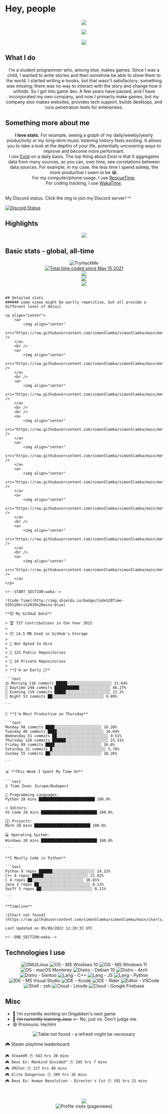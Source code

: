 <p align="left">
	<a>
		<h1>Hey, people</h1>
		<!--<img src="https://github.com/simonSlamka/simonSlamka/blob/834880a865bb9b629ecbd092282f6ec3f9afb45d/v.gif" width="40px">-->
	</a>
</p>

<p align="center">
	<a>
		<img
			src="https://user-images.githubusercontent.com/51794014/126156784-01d29993-1b3b-44ba-93f1-b28e56e9ac73.jpg" />
	</a>
</p>

<p align="center">
	<a>
		<img src="https://raw.githubusercontent.com/simonSlamka/simonSlamka/main/metrics.classic.svg" />
	</a>
	<br />
	<!-- <a>
       <img align="center" src="https://raw.githubusercontent.com/simonSlamka/simonSlamka/main/metrics.plugin.languages.details.svg"/>
    </a>
    <br/> -->
	<!--  <a>
        <img src="https://raw.githubusercontent.com/simonSlamka/simonSlamka/main/metrics.plugin.support.svg"/>
    </a> -->
	<br />
	<a>
		<img src="https://raw.githubusercontent.com/simonSlamka/simonSlamka/main/metrics.plugin.people.svg" />
	</a>
</p>

## What I do

<p align="center">
	I'm a student programmer who, among else, makes games. Since I was a child, I wanted to write stories and then
	somehow
	be able to show them to the world. I started writing e-books, but that wasn't satisfactory; something was missing:
	there was no way to interact with the story and change how it unfolds. So I got into game dev. A few years have
	passed, and I have incorporated my own company, and now I primarily make games, but my company also makes websites,
	provides tech support, builds desktops, and runs penetration tests for enterprises.
</p>

## Something more about me

<p align="center">
	<b>I love stats.</b> For example, seeing a graph of my daily/weekly/yearly productivity or my long-term music
	listening history feels exciting. It allows you to take a look at the depths of your life, potentially uncovering
	ways
	to improve and become more performant.
	<br />I use <a href="exist.io">Exist</a> on a daily basis. The top thing about <i>Exist</i> is that it aggregates
	data
	from many sources, so you can, over time, see correlations between data sources. For example, in my case, the less
	time I spend asleep, the more productive I seem to be 😂.
	<br />For my computer/phone usage, I use <a href="rescuetime.com">RescueTime</a>.
	<br />For coding tracking, I use <a href="wakatime.com/simonSlamka">WakaTime</a>.
	<br />
	<br />
	<p>My Discord status. Click the img to join my Discord server! ^^</p>
	<a href="https://simtoon.tech/discord" target="_blank"><img
			src="https://lanyard.cnrad.dev/api/849766024382906399?animated:true&idleMessage=Sleeping,%20resting,%20or%20offline."
			alt="Discord Status"></a>
</p>

## Highlights
<p align="center">
	<a>
		<img align="center"
			src="https://raw.githubusercontent.com/simonSlamka/simonSlamka/main/metrics.plugin.achievements.svg" />
	</a>
</p>

## Basic stats - global, all-time

<p align="center">
	<img src="https://tryhackme-badges.s3.amazonaws.com/TheKentuckian.png" alt="TryHackMe">
	</br>
	<a href="https://wakatime.com/@70f280d9-2d73-42e5-894d-a0d0f2acbd75"><img
			src="https://wakatime.com/badge/user/70f280d9-2d73-42e5-894d-a0d0f2acbd75.svg"
			alt="Total time coded since May 15 2021" /></a></br>
	<a>
		<img align="center" src="https://github.com/simonSlamka/simonSlamka/blob/output/generated/overview.svg" />
	</a>
	</br>
	<a href="https://wakatime.com/@simonSlamka">
		<img align="center" src="https://github.com/simonSlamka/simonSlamka/blob/output/generated/languages.svg" />
	</a>
	<br />
	<a>
		<img align="center"
			src="http://github-readme-streak-stats.herokuapp.com?user=simonSlamka&theme=tokyonight_duo&hide_border=true" />
	</a>
	<br />
	<br />

	## Detailed stats
	###### some views might be partly repetitive, but all provide a different level of detail

	<p align="center">
		<a>
			<img align="center"
				src="https://raw.githubusercontent.com/simonSlamka/simonSlamka/main/metrics.plugin.wakatime.svg" />
		</a>
		<br />
		<a>
			<img align="center"
				src="https://raw.githubusercontent.com/simonSlamka/simonSlamka/main/metrics.plugin.projects.svg" />
		</a>
		<br />
		<a>
			<img align="center"
				src="https://raw.githubusercontent.com/simonSlamka/simonSlamka/main/metrics.plugin.habits.svg" />
		</a>
		<br />
		<br />
		<a>
			<img align="center"
				src="https://raw.githubusercontent.com/simonSlamka/simonSlamka/main/metrics.plugin.followup.svg" />
		</a>
		<a>
			<img align="center"
				src="https://raw.githubusercontent.com/simonSlamka/simonSlamka/main/metrics.plugin.followup.user.svg" />
		</a>
		<a>
			<img align="center"
				src="https://raw.githubusercontent.com/simonSlamka/simonSlamka/main/metrics.plugin.isocalendar.fullyear.svg" />
		</a>
		<a>
			<img align="center"
				src="https://raw.githubusercontent.com/simonSlamka/simonSlamka/main/metrics.plugin.activity.svg" />
		</a>
		<br />
		<a>
			<img align="center"
				src="https://raw.githubusercontent.com/simonSlamka/simonSlamka/main/metrics.plugin.stars.svg" />
		</a>
		<br />
		<a>
			<img align="center"
				src="https://raw.githubusercontent.com/simonSlamka/simonSlamka/main/metrics.plugin.gists.svg" />
		</a>
	</p>

	<!--START_SECTION:waka-->

	![Code Time](http://img.shields.io/badge/Code%20Time-535%20hrs%2039%20mins-blue)

	**🐱 My GitHub Data**

	> 🏆 727 Contributions in the Year 2022
	>
	> 📦 14.5 MB Used in GitHub's Storage
	>
	> 🚫 Not Opted to Hire
	>
	> 📜 121 Public Repositories
	>
	> 🔑 24 Private Repositories
	>
	> **I'm an Early 🐤**

	```text
	🌞 Morning 116 commits █████░░░░░░░░░░░░░░░░░░░░ 21.64%
	🌆 Daytime 248 commits ███████████░░░░░░░░░░░░░░ 46.27%
	🌃 Evening 119 commits █████░░░░░░░░░░░░░░░░░░░░ 22.2%
	🌙 Night 53 commits ██░░░░░░░░░░░░░░░░░░░░░░░ 9.89%

	```

	📅 **I'm Most Productive on Thursday**

	```text
	Monday 98 commits ████░░░░░░░░░░░░░░░░░░░░░ 18.28%
	Tuesday 86 commits ████░░░░░░░░░░░░░░░░░░░░░ 16.04%
	Wednesday 51 commits ██░░░░░░░░░░░░░░░░░░░░░░░ 9.51%
	Thursday 126 commits ██████░░░░░░░░░░░░░░░░░░░ 23.51%
	Friday 89 commits ████░░░░░░░░░░░░░░░░░░░░░ 16.6%
	Saturday 31 commits █░░░░░░░░░░░░░░░░░░░░░░░░ 5.78%
	Sunday 55 commits ██░░░░░░░░░░░░░░░░░░░░░░░ 10.26%

	```

	📊 **This Week I Spent My Time On**

	```text
	⌚︎ Time Zone: Europe/Budapest

	💬 Programming Languages:
	Python 28 mins █████████████████████████ 100.0%

	🔥 Editors:
	VS Code 28 mins █████████████████████████ 100.0%

	🐱‍💻 Projects:
	Mark 28 mins █████████████████████████ 100.0%

	💻 Operating System:
	Windows 28 mins █████████████████████████ 100.0%

	```

	**I Mostly Code in Python**

	```text
	Python 9 repos ██████░░░░░░░░░░░░░░░░░░░ 24.32%
	C++ 8 repos █████░░░░░░░░░░░░░░░░░░░░ 21.62%
	C 4 repos ██░░░░░░░░░░░░░░░░░░░░░░░ 10.81%
	Java 3 repos ██░░░░░░░░░░░░░░░░░░░░░░░ 8.11%
	Swift 3 repos ██░░░░░░░░░░░░░░░░░░░░░░░ 8.11%

	```

	**Timeline**

	![Chart not found](https://raw.githubusercontent.com/simonSlamka/simonSlamka/main/charts/bar_graph.png)

	Last Updated on 05/06/2022 12:20:32 UTC

	<!--END_SECTION:waka-->

</p>

## Technologies I use

<p align="center">
	<a>
		<img src="https://img.shields.io/badge/OS-GNU%2FLinux-informational?style=flat&color=0000ff" alt="GNU/Linux" />
	</a>
	<a>
		<img src="https://img.shields.io/badge/OS-Microsoft%20Windows%2010%20amd64-informational?style=flat&color=0000ff"
			alt="OS - MS Windows 10" />
	</a>
	<a>
		<img src="https://img.shields.io/badge/OS-Microsoft%20Windows%2011%20arm64-informational?style=flat&color=0000ff"
			alt="OS - MS Windows 11" />
	</a>
	<a>
		<img src="https://img.shields.io/badge/OS-macOS%20Monterey-informational?style=flat&color=0000ff"
			alt="OS - macOS Monterey" />
	</a>
	<a>
		<img src="https://img.shields.io/badge/Distro-Debian%2010-informational?style=flat&color=0000ff"
			alt="Distro - Debian 10" />
	</a>
	<a>
		<img src="https://img.shields.io/badge/Distro-Arch-informational?style=flat&color=0000ff" alt="Distro - Arch" />
	</a>
	<a>
		<img src="https://img.shields.io/badge/Distro-Gentoo-informational?style=flat&color=0000ff"
			alt="Distro - Gentoo" />
	</a>
	<a>
		<img src="https://img.shields.io/badge/Lang-C++-informational?style=flat&color=0000ff" alt="Lang - C++" />
	</a>
	<a>
		<img src="https://img.shields.io/badge/Lang-JS-informational?style=flat&color=0000ff" alt="Lang - JS" />
	</a>
	<a>
		<img src="https://img.shields.io/badge/Lang-Python-informational?style=flat&color=0000ff" alt="Lang - Python" />
	</a>
	<a>
		<img src="https://img.shields.io/badge/IDE-Microsoft%20Visual%20Studio-informational?style=flat&color=0000ff"
			alt="IDE - MS Visual Studio" />
	</a>
	<a>
		<img src="https://img.shields.io/badge/IDE-Xcode-informational?style=flat&color=0000ff" alt="IDE - Xcode" />
	</a>
	<a>
		<img src="https://img.shields.io/badge/IDE-JetBrains%20Rider-informational?style=flat&color=0000ff"
			alt="IDE - Rider" />
	</a>
	<a>
		<img src="https://img.shields.io/badge/Editor-VSCode-informational?style=flat&color=0000ff"
			alt="Editor - VSCode" />
	</a>
	<a>
		<img src="https://img.shields.io/badge/Shell-zsh-informational?style=flat&color=0000ff" alt="Shell - zsh" />
	</a>
	<a>
		<img src="https://img.shields.io/badge/Cloud-Linode-informational?style=flat&color=0000ff"
			alt="Cloud - Linode" />
	</a>
	<a>
		<img src="https://img.shields.io/badge/Cloud-Google%20Firebase-informational?style=flat&color=0000ff"
			alt="Cloud - Google Firebase" />
	</a>
</p>

## Misc

<p align="center">
	<ul>
		<li>🔭 I’m currently working on Ongakken's next game</li>
		<li>🌱 <s>I’m currently learning Java</s>
			<-- No, just no. Don't judge me.</li> <li>😄 Pronouns: He/Him
		</li>
	</ul>
</p>

<p align="center">
	<a>
		<img align="cetner" src="https://lastfm-recently-played.vercel.app/api?user=simtoon1011&width=500&count=10"
			alt="Table not found - a refresh might be necessary" />
	</a>
</p>

<!-- steam-box start -->
🎮 Steam playtime leaderboard
```text
🎮 SteamVR 🕘 543 hrs 20 mins
🎮 Deus Ex: Mankind Divided™ 🕘 265 hrs 7 mins
🎮 VRChat 🕘 217 hrs 40 mins
🎮 Elite Dangerous 🕘 209 hrs 26 mins
🎮 Deus Ex: Human Revolution - Director's Cut 🕘 191 hrs 21 mins
```
<!-- Powered by https://github.com/YouEclipse/steam-box . -->
<!-- steam-box end -->
</br>

<p align="center">
	<a>
		<img align="center"
			src="https://raw.githubusercontent.com/simonSlamka/simonSlamka/main/metrics.plugin.anilist.full.svg" />
	</a>
	<br />
	<a>
		<img align="center" src="https://komarev.com/ghpvc/?username=simonSlamka" alt="Profile visits (pageviews)" />
	</a>
</p>